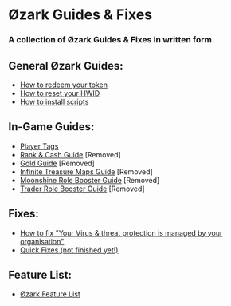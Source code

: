 # Øzark Guides & Fixes
### A collection of Øzark Guides & Fixes in written form.

## General Øzark Guides:
- [How to redeem your token](https://github.com/GHXIIST/Ozark-Guides/blob/master/General%20Guides/How%20to%20redeem%20your%20token.md)
- [How to reset your HWID](https://github.com/GHXIIST/Ozark-Guides/blob/master/General%20Guides/How%20to%20reset%20your%20HWID.md)
- [How to install scripts](https://github.com/GHXIIST/Ozark-Guides/blob/master/General%20Guides/How%20to%20install%20scripts.md)

## In-Game Guides:
- [Player Tags](https://github.com/GHXIIST/Ozark-Guides/blob/master/In-Game%20Guides/Player%20Tags.md)
- [Rank & Cash Guide](https://github.com/GHXIIST/Ozark-Guides/blob/master/In-Game%20Guides/Fast%20Rank%20and%20Cash%20guide.md) [Removed]
- [Gold Guide](https://github.com/GHXIIST/Ozark-Guides/blob/master/In-Game%20Guides/Gold%20Guide.md) [Removed]
- [Infinite Treasure Maps Guide](https://github.com/GHXIIST/Ozark-Guides/blob/master/In-Game%20Guides/How%20to%20use%20infinite%20treasure%20maps.md) [Removed]
- [Moonshine Role Booster Guide](https://github.com/GHXIIST/Ozark-Guides/blob/master/In-Game%20Guides/How%20to%20use%20Moonshine%20Role%20Booster.md) [Removed]
- [Trader Role Booster Guide](https://github.com/GHXIIST/Ozark-Guides/blob/master/In-Game%20Guides/How%20to%20use%20Trader%20Role%20Booster.md) [Removed]

## Fixes:
- [How to fix "Your Virus & threat protection is managed by your organisation"](https://github.com/GHXIIST/Ozark-Guides/blob/master/Fixes/How%20to%20fix%20%22Your%20Virus%20%26%20threat%20protection%20is%20managed%20by%20your%20organisation%22.md)
- [Quick Fixes (not finished yet!)](https://github.com/GHXIIST/Ozark-Guides/blob/master/Fixes/Quick%20Fixes.md)

## Feature List:
- [Øzark Feature List](https://github.com/GHXIIST/Ozark-Guides/blob/master/List/Feature%20List.md)